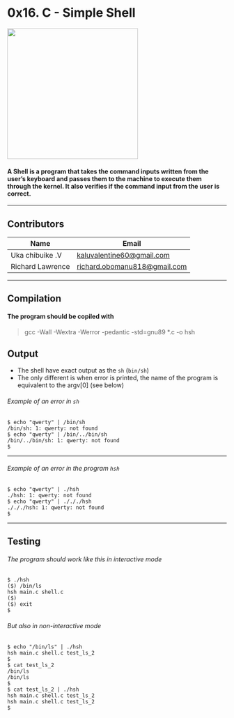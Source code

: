 # 0x16. C - Simple Shell

<img src="https://miro.medium.com/v2/resize:fit:720/format:webp/1*WqxZ99tyXrI3aIYW8lLoHA.png" width="300px" height="300px" align="center">

#### A Shell is a program that takes the command inputs written from the user’s keyboard and passes them to the machine to execute them through the kernel. It also verifies if the command input from the user is correct.

<hr>

## Contributors

|Name|Email|
| --- | --- |
| Uka chibuike .V | kaluvalentine60@gmail.com |
| Richard Lawrence | richard.obomanu818@gmail.com |

<hr>

## Compilation

#### The program should be copiled with

> gcc -Wall -Wextra -Werror -pedantic -std=gnu89 *.c -o hsh

## Output

* The shell have exact output as the `sh` (`bin/sh`)
* The only different is when error is printed, the name of the program is equivalent to the argv[0] (see below)

###### Example of an error in `sh`

```shell
$ echo "qwerty" | /bin/sh
/bin/sh: 1: qwerty: not found
$ echo "qwerty" | /bin/../bin/sh
/bin/../bin/sh: 1: qwerty: not found
$
```

<hr>

###### Example of an error in the program `hsh`

```shell
$ echo "qwerty" | ./hsh
./hsh: 1: qwerty: not found
$ echo "qwerty" | ./././hsh
./././hsh: 1: qwerty: not found
$
```

<hr>

## Testing

###### The program should work like this in interactive mode

```shell
$ ./hsh
($) /bin/ls
hsh main.c shell.c
($)
($) exit
$
```
###### But also in non-interactive mode

```shell
$ echo "/bin/ls" | ./hsh
hsh main.c shell.c test_ls_2
$
$ cat test_ls_2
/bin/ls
/bin/ls
$
$ cat test_ls_2 | ./hsh
hsh main.c shell.c test_ls_2
hsh main.c shell.c test_ls_2
$
```
